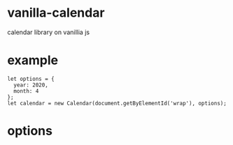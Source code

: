 # vanilla-calendar
calendar library on vanillia js

# example
```
let options = {
  year: 2020,
  month: 4
};
let calendar = new Calendar(document.getByElementId('wrap'), options);
```

# options

